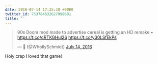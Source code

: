 ```yaml
---
date: 2016-07-14 17:35:38 +0000
twitter_id: 753704532627058691
title: ''
---
```


<blockquote class="twitter-tweet"><p lang="en" dir="ltr">90s Doom mod made to advertise cereal is getting an HD remake • <a href="https://t.co/cRTKGHul26">https://t.co/cRTKGHul26</a> <a href="https://t.co/y30LSfEkPs">https://t.co/y30LSfEkPs</a></p>&mdash; 🤧 (@WhollySchmidt) <a href="https://twitter.com/WhollySchmidt/status/753697965693435908?ref_src=twsrc%5Etfw">July 14, 2016</a></blockquote>
<script async src="https://platform.twitter.com/widgets.js" charset="utf-8"></script>

Holy crap I loved that game! 
